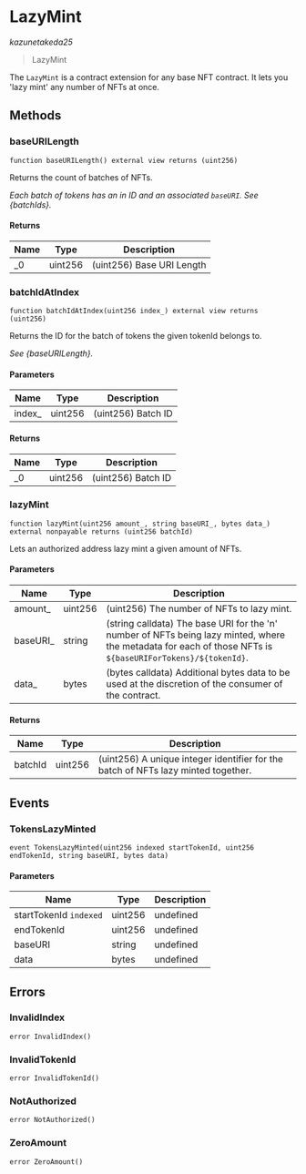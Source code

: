# LazyMint

*kazunetakeda25*

> LazyMint

The `LazyMint` is a contract extension for any base NFT contract. It lets you &#39;lazy mint&#39; any number of NFTs at once.



## Methods

### baseURILength

```solidity
function baseURILength() external view returns (uint256)
```

Returns the count of batches of NFTs.

*Each batch of tokens has an in ID and an associated `baseURI`. See {batchIds}.*


#### Returns

| Name | Type | Description |
|---|---|---|
| _0 | uint256 | (uint256) Base URI Length |

### batchIdAtIndex

```solidity
function batchIdAtIndex(uint256 index_) external view returns (uint256)
```

Returns the ID for the batch of tokens the given tokenId belongs to.

*See {baseURILength}.*

#### Parameters

| Name | Type | Description |
|---|---|---|
| index_ | uint256 | (uint256) Batch ID |

#### Returns

| Name | Type | Description |
|---|---|---|
| _0 | uint256 | (uint256) Batch ID |

### lazyMint

```solidity
function lazyMint(uint256 amount_, string baseURI_, bytes data_) external nonpayable returns (uint256 batchId)
```

Lets an authorized address lazy mint a given amount of NFTs.



#### Parameters

| Name | Type | Description |
|---|---|---|
| amount_ | uint256 | (uint256) The number of NFTs to lazy mint. |
| baseURI_ | string | (string calldata) The base URI for the &#39;n&#39; number of NFTs being lazy minted, where the metadata for each of those NFTs is `${baseURIForTokens}/${tokenId}`. |
| data_ | bytes | (bytes calldata) Additional bytes data to be used at the discretion of the consumer of the contract. |

#### Returns

| Name | Type | Description |
|---|---|---|
| batchId | uint256 | (uint256) A unique integer identifier for the batch of NFTs lazy minted together. |



## Events

### TokensLazyMinted

```solidity
event TokensLazyMinted(uint256 indexed startTokenId, uint256 endTokenId, string baseURI, bytes data)
```





#### Parameters

| Name | Type | Description |
|---|---|---|
| startTokenId `indexed` | uint256 | undefined |
| endTokenId  | uint256 | undefined |
| baseURI  | string | undefined |
| data  | bytes | undefined |



## Errors

### InvalidIndex

```solidity
error InvalidIndex()
```






### InvalidTokenId

```solidity
error InvalidTokenId()
```






### NotAuthorized

```solidity
error NotAuthorized()
```






### ZeroAmount

```solidity
error ZeroAmount()
```







